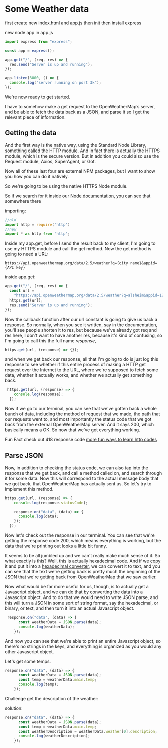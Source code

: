 # Some Weather data

first create new index.html and app.js then init then install express

new node app in app.js

```js
import express from "express";

const app = express();

app.get("/", (req, res) => {
  res.send("Server is up and running");
});

app.listen(3000, () => {
  console.log("server running on port 3k");
});
```

We're now ready to get started.


I have to somehow make a get request to the OpenWeatherMap’s server, and be able to fetch the data back as a JSON, and parse it so I get the relevant piece of information.

## Getting the data

And the first way is the native way, using the Standard Node Library, something called the HTTP module. And in fact there is actually the HTTPS module, which is the secure version. But in addition you could also use the Request module, Axios, SuperAgent, or Got.

Now all of these last four are external NPM packages, but I want to show you how you can do it natively.

So we're going to be using the native HTTPS Node module.

So if we search for it inside our [Node documentation](https://nodejs.org/api/http.html#httpgeturl-options-callback), you can see that somewhere there

importing:

```js
//old
import http = require('http')
//new
import * as http from 'http';
```

Inside my app.get, before I send the result back to my client, I'm going to use my HTTPS module and call the get method. Now the get method is going to need a URL:

```
https://api.openweathermap.org/data/2.5/weather?q={city name}&appid={API key}
```

inside app.get:

```js
app.get("/", (req, res) => {
  const url =
    "https://api.openweathermap.org/data/2.5/weather?q=alsheim&appid=125e0bd3302b64278d69cc208ddcd956";
  https.get(url);
  res.send("Server is up and running");
});
```

Now the callback function after our url constant is going to give us back a response. So normally, when you see it written, say in the documentation, you'll see people shorten it to res, but because we've already got req and res here, I don't want to have another res, because it's kind of confusing, so I'm going to call this the full name _response_, 

```js
https.get(url, (response) => {});
```



and when we get back our response, all that I'm going to do is just log this response to see whether if this entire process of making a HTTP get request over the Internet to the URL, where we're supposed to fetch some data, whether it actually works, and whether we actually get something back.

```js
 https.get(url, (response) => {
    console.log(response);
  });
```

Now if we go to our terminal, you can see that we've gotten back a whole bunch of data, including the method of request that we made, the path that our requests went to, and most importantly the status code that we got back from the external OpenWeatherMap server. And it says 200, which basically means a OK. So now that we've got everything working.

Fun Fact check out 418 response code
[more fun ways to learn http codes](https://httpstatusdogs.com/)

## Parse JSON

Now, in addition to checking the status code, we can also tap into the response that we get back, and call a method called on, and search through it for some data. Now this will correspond to the actual message body that we got back, that OpenWeatherMap has actually sent us. So let's try to implement this method.

```js
https.get(url, (response) => {
    console.log(response.statusCode);

    response.on("data", (data) => {
      console.log(data);
    });
  });
```

Now let's check out the response in our terminal. You can see that we're getting the response code 200, which means everything is working, but the data that we're printing out looks a little bit funny.

It seems to be all jumbled up and we can't really make much sense of it. So what exactly is this?
Well, this is actually hexadecimal code.
And if we copy it and put it into a [hexadecimal converter](https://cryptii.com/pipes/hex-to-text), we can convert it to text, and you can see that the text we're getting back is pretty much the beginning of the JSON that we're getting back from OpenWeatherMap that we saw earlier.

Now what would be far more useful for us, though, is to actually get a Javascript object, and we can do that by converting the data into a Javascript object. And to do that we would need to write JSON parse, and this will turn a JSON in some sort of string format, say the hexadecimal, or binary, or text, and then turn it into an actual Javascript object.

```js
 response.on("data", (data) => {
      const weatherData = JSON.parse(data);
      console.log(weatherData);
    });
```

And now you can see that we're able to print an entire Javascript object, so there's no strings in the keys, and everything is organized as you would any other Javascript object.


Let's get some temps.

```js
response.on("data", (data) => {
      const weatherData = JSON.parse(data);
      const temp = weatherData.main.temp;
      console.log(temp);
    });
```

Challenge get the description of the weather:




solution:

```js
response.on("data", (data) => {
      const weatherData = JSON.parse(data);
      const temp = weatherData.main.temp;
      const weatherDescription = weatherData.weather[0].description;
      console.log(weatherDescription);
    });
```